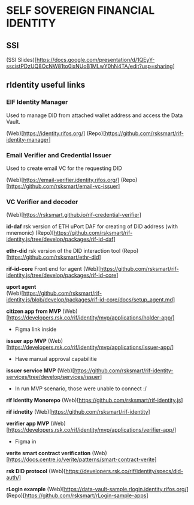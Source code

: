 # SELF SOVEREIGN FINANCIAL IDENTITY

## SSI

(SSI Slides)[https://docs.google.com/presentation/d/1QEyY-sscistPDzUQ8OcNW81to0ixNUoB1MLwY0hN4TA/edit?usp=sharing]

## rIdentity useful links

### EIF Identity Manager

Used to manage DID from attached wallet address and access the Data Vault.

(Web)[https://identity.rifos.org/]
(Repo)[https://github.com/rsksmart/rif-identity-manager]

### Email Verifier and Credential Issuer

Used to create email VC for the requesting DID

(Web)[https://email-verifier.identity.rifos.org/]
(Repo)[https://github.com/rsksmart/email-vc-issuer]

### VC Verifier and decoder 
(Web)[https://rsksmart.github.io/rif-credential-verifier]
 

**id-daf** 
rsk version of ETH uPort DAF for creating of DID address (with mnemonic)
(Repo)[https://github.com/rsksmart/rif-identity.js/tree/develop/packages/rif-id-daf]

**ethr-did** 
rsk version of the DID interaction tool
(Repo)[https://github.com/rsksmart/ethr-did]

**rif-id-core**
Front end for agent
(Web)[https://github.com/rsksmart/rif-identity.js/tree/develop/packages/rif-id-core]

**uport agent**  
(Web)[https://github.com/rsksmart/rif-identity.js/blob/develop/packages/rif-id-core/docs/setup_agent.md]

**citizen app from MVP** 
(Web)[https://developers.rsk.co/rif/identity/mvp/applications/holder-app/] 
* Figma link inside

**issuer app  MVP** 
(Web)[https://developers.rsk.co/rif/identity/mvp/applications/issuer-app/]
* Have manual approval capabilitie

**issuer service  MVP** 
(Web)[https://github.com/rsksmart/rif-identity-services/tree/develop/services/issuer]
* In run MVP scenario, those were unable to connect :/

**rif Identity Monorepo** 
(Web)[https://github.com/rsksmart/rif-identity.js]

**rif idnetity** 
(Web)[https://github.com/rsksmart/rif-identity]

**verifier app MVP** 
(Web)[https://developers.rsk.co/rif/identity/mvp/applications/verifier-app/] 
* Figma in

**verite smart contract verification** 
(Web)[https://docs.centre.io/verite/patterns/smart-contract-verite]

**rsk DID protocol** 
(Web)[https://developers.rsk.co/rif/identity/specs/did-auth/]

**rLogin example** 
(Web)[https://data-vault-sample.rlogin.identity.rifos.org/]
(Repo)[https://github.com/rsksmart/rLogin-sample-apps]
